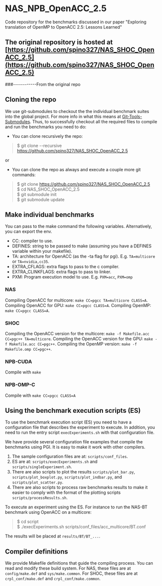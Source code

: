 # NAS_NPB_OpenACC_2.5

Code repository for the benchmarks discussed in our paper "Exploring translation of OpenMP to OpenACC 2.5: Lessons Learned"

## The original repository is hosted at [https://github.com/spino327/NAS_SHOC_OpenACC_2.5](https://github.com/spino327/NAS_SHOC_OpenACC_2.5)

###------------From the original repo

## Cloning the repo

We use git-submodules to checkout the the individual benchmark suites into the global project. For more info in what this means at <a href="https://git-scm.com/book/en/v2/Git-Tools-Submodules" target="blank">Git-Tools-Submodules</a>. Thus, to successfully checkout all the required files to compile and run the benchmarks you need to do:

* You can clone recursively the repo:

> $ git clone --recursive https://github.com/spino327/NAS_SHOC_OpenACC_2.5  

or 

* You can clone the repo as always and execute a couple more git commands:

> $ git clone https://github.com/spino327/NAS_SHOC_OpenACC_2.5  
> $ cd NAS_SHOC_OpenACC_2.5  
> $ git submodule init  
> $ git submodule update  

## Make individual benchmarks

You can pass to the make command the following variables. Alternatively, you can export the env.

* CC: compiler to use.  
* DEFINES: string to be passed to make (assuming you have a DEFINES variable within your makefile).  
* TA: architecture for OpenACC (as the -ta flag for pgi). E.g. `TA=multicore` or `TA=nvidia,cc35`.  
* EXTRA_CFLAGS: extra flags to pass to the c compiler.  
* EXTRA_CLINKFLAGS: extra flags to pass to linker.
* PXM: Program execution model to use. E.g. `PXM=acc`, `PXM=omp`

### NAS
Compiling OpenACC for multicore: `make CC=pgcc TA=multicore CLASS=A`.
Compiling OpenACC for GPU: `make CC=pgcc CLASS=A`.
Compiling OpenMP: `make CC=pgcc CLASS=A`.

### SHOC
Compiling the OpenACC version for the multicore: `make -f Makefile.acc CC=pgc++ TA=multicore`.
Compiling the OpenACC version for the GPU: `make -f Makefile.acc CC=pgc++`.
Compiling the OpenMP version: `make -f Makefile.omp CC=pgc++`.

### NPB-CUDA
Compile with `make`

### NPB-OMP-C
Compile with `make CC=pgcc CLASS=A`

## Using the benchmark execution scripts (ES)

To use the benchmark execution script (ES) you need to have a configuration file that describes the experiment to execute. In addition, you need to run the entry script `execExperiments.sh` with that configuration file.

We have provide several configuration file examples that compile the benchmarks using PGI. It is easy to make it work with other compilers.

1. The sample configuration files are at: `scripts/conf_files`.  
2. ES are at: `scripts/execExperiments.sh` and `scripts/singleExperiment.sh`.  
3. There are also scripts to plot the results `scripts/plot_bar.py`, `scripts/plot_boxplot.py`, `scripts/plot_indbar.py`, and `scripts/plot_scatter.py`.  
4. There are also scripts to process raw benchmarks results to make it easier to comply with the format of the plotting scripts `scripts/processResults.sh`.  

To execute an experiment using the ES. For instance to run the NAS-BT benchmark using OpenACC on a multicore:
> $ cd script  
> $ ./execExperiments.sh scripts/conf_files/acc_multicore/BT.conf  

The results will be placed at `results/BT/BT_...`.

## Compiler definitions

We provide Makefile definitions that guide the compiling process. You can read and modify these build system. For NAS, these files are at `config/make.def` and `sys/make.common`. For SHOC, these files are at `crpl_conf/make.def` and `crpl_conf/make.common`.

